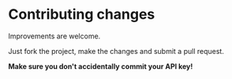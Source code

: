 # Contributing changes

Improvements are welcome.

Just fork the project, make the changes and submit a pull request.

**Make sure you don't accidentally commit your API key!**
